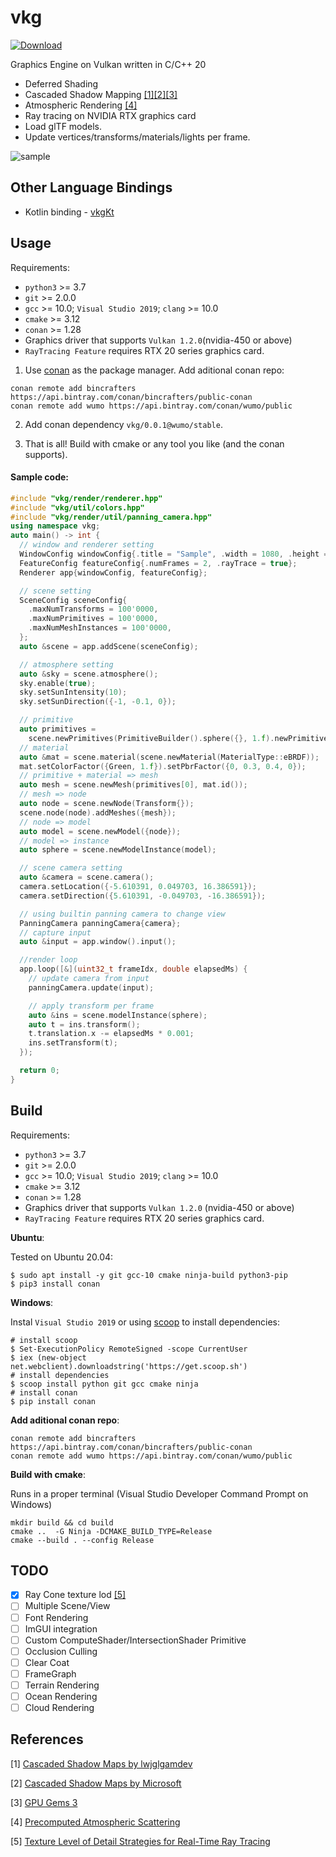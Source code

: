 # vkg

[![Download](https://api.bintray.com/packages/wumo/public/vkg:wumo/images/download.svg)](https://bintray.com/wumo/public/vkg:wumo/_latestVersion)

Graphics Engine on Vulkan written in C/C++ 20

- Deferred Shading
- Cascaded Shadow Mapping [[1]](#1)[[2]](#2)[[3]](#3)
- Atmospheric Rendering [[4]](#4)
- Ray tracing on NVIDIA RTX graphics card
- Load glTF models.
- Update vertices/transforms/materials/lights per frame.

![sample](doc/sample.gif)

## Other Language Bindings
* Kotlin binding - [vkgKt](https://github.com/wumo/vkgKt)

## Usage

Requirements:
* `python3` >= 3.7
* `git` >= 2.0.0
* `gcc` >= 10.0; `Visual Studio 2019`; `clang` >= 10.0
* `cmake` >= 3.12
* `conan` >= 1.28
* Graphics driver that supports `Vulkan 1.2.0`(nvidia-450 or above)
* `RayTracing Feature` requires RTX 20 series graphics card.

1. Use [conan](https://conan.io/) as the package manager. Add aditional conan repo:

```
conan remote add bincrafters https://api.bintray.com/conan/bincrafters/public-conan
conan remote add wumo https://api.bintray.com/conan/wumo/public
```

2. Add conan dependency `vkg/0.0.1@wumo/stable`.

3. That is all! Build with cmake or any tool you like (and the conan supports).

#### Sample code:

```c++
#include "vkg/render/renderer.hpp"
#include "vkg/util/colors.hpp"
#include "vkg/render/util/panning_camera.hpp"
using namespace vkg;
auto main() -> int {
  // window and renderer setting
  WindowConfig windowConfig{.title = "Sample", .width = 1080, .height = 720};
  FeatureConfig featureConfig{.numFrames = 2, .rayTrace = true};
  Renderer app{windowConfig, featureConfig};

  // scene setting
  SceneConfig sceneConfig{
    .maxNumTransforms = 100'0000,
    .maxNumPrimitives = 100'0000,
    .maxNumMeshInstances = 100'0000,
  };
  auto &scene = app.addScene(sceneConfig);

  // atmosphere setting
  auto &sky = scene.atmosphere();
  sky.enable(true);
  sky.setSunIntensity(10);
  sky.setSunDirection({-1, -0.1, 0});

  // primitive
  auto primitives =
    scene.newPrimitives(PrimitiveBuilder().sphere({}, 1.f).newPrimitive());
  // material
  auto &mat = scene.material(scene.newMaterial(MaterialType::eBRDF));
  mat.setColorFactor({Green, 1.f}).setPbrFactor({0, 0.3, 0.4, 0});
  // primitive + material => mesh
  auto mesh = scene.newMesh(primitives[0], mat.id());
  // mesh => node
  auto node = scene.newNode(Transform{});
  scene.node(node).addMeshes({mesh});
  // node => model
  auto model = scene.newModel({node});
  // model => instance
  auto sphere = scene.newModelInstance(model);

  // scene camera setting
  auto &camera = scene.camera();
  camera.setLocation({-5.610391, 0.049703, 16.386591});
  camera.setDirection({5.610391, -0.049703, -16.386591});

  // using builtin panning camera to change view
  PanningCamera panningCamera{camera};
  // capture input
  auto &input = app.window().input();

  //render loop
  app.loop([&](uint32_t frameIdx, double elapsedMs) {
    // update camera from input
    panningCamera.update(input);

    // apply transform per frame
    auto &ins = scene.modelInstance(sphere);
    auto t = ins.transform();
    t.translation.x -= elapsedMs * 0.001;
    ins.setTransform(t);
  });

  return 0;
}
```



## Build

Requirements:
* `python3` >= 3.7
* `git` >= 2.0.0
* `gcc` >= 10.0; `Visual Studio 2019`; `clang` >= 10.0
* `cmake` >= 3.12
* `conan` >= 1.28
* Graphics driver that supports `Vulkan 1.2.0` (nvidia-450 or above)
* `RayTracing Feature` requires RTX 20 series graphics card.


**Ubuntu**:

Tested on Ubuntu 20.04:

```
$ sudo apt install -y git gcc-10 cmake ninja-build python3-pip
$ pip3 install conan
```

**Windows**:

Instal `Visual Studio 2019` or using [scoop](https://scoop.sh/) to install dependencies:

```
# install scoop
$ Set-ExecutionPolicy RemoteSigned -scope CurrentUser
$ iex (new-object net.webclient).downloadstring('https://get.scoop.sh')
# install dependencies
$ scoop install python git gcc cmake ninja
# install conan
$ pip install conan
```


**Add aditional conan repo**:

```
conan remote add bincrafters https://api.bintray.com/conan/bincrafters/public-conan
conan remote add wumo https://api.bintray.com/conan/wumo/public
```

**Build with cmake**:

Runs in a proper terminal (Visual Studio Developer Command Prompt on Windows)
```
mkdir build && cd build
cmake ..  -G Ninja -DCMAKE_BUILD_TYPE=Release
cmake --build . --config Release
```

## TODO
* [x] Ray Cone texture lod [[5]](#1)
* [ ] Multiple Scene/View
* [ ] Font Rendering
* [ ] ImGUI integration
* [ ] Custom ComputeShader/IntersectionShader Primitive
* [ ] Occlusion Culling
* [ ] Clear Coat 
* [ ] FrameGraph
* [ ] Terrain Rendering
* [ ] Ocean Rendering
* [ ] Cloud Rendering

## References

<a id="1">[1]</a>  [Cascaded Shadow Maps by lwjglgamdev](https://ahbejarano.gitbook.io/lwjglgamedev/chapter26)

<a id="2">[2]</a>  [Cascaded Shadow Maps by Microsoft](https://docs.microsoft.com/en-us/windows/win32/dxtecharts/cascaded-shadow-maps)

<a id="3">[3]</a>  [GPU Gems 3](https://developer.nvidia.com/gpugems/gpugems3/part-ii-light-and-shadows/chapter-10-parallel-split-shadow-maps-programmable-gpus)

<a id="4">[4]</a>  [Precomputed Atmospheric Scattering](https://github.com/ebruneton/precomputed_atmospheric_scattering)

<a id="5">[5]</a>  [Texture Level of Detail Strategies for Real-Time Ray Tracing](https://media.contentapi.ea.com/content/dam/ea/seed/presentations/2019-ray-tracing-gems-chapter-20-akenine-moller-et-al.pdf)